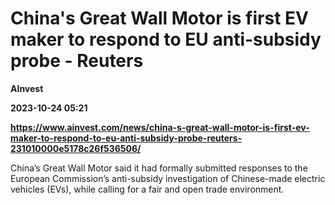 # China's Great Wall Motor is first EV maker to respond to EU anti-subsidy probe - Reuters
**AInvest**

**2023-10-24 05:21**

**https://www.ainvest.com/news/china-s-great-wall-motor-is-first-ev-maker-to-respond-to-eu-anti-subsidy-probe-reuters-231010000e5178c26f536506/**

China’s Great Wall Motor said it had formally submitted responses to the European Commission’s anti-subsidy investigation of Chinese-made electric vehicles (EVs), while calling for a fair and open trade environment.